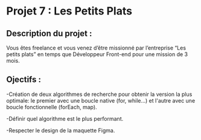 <h1>Projet 7 : Les Petits Plats</h1>

<h2>Description du projet :</h2>

Vous êtes freelance et vous venez d’être missionné par l’entreprise “Les petits plats” en temps que Développeur Front-end pour une mission de 3 mois. 

<h2>Ojectifs :</h2>

-Création de deux algorithmes de recherche pour obtenir la version la plus optimale:
le premier avec une boucle native (for, while...) et l'autre avec une boucle fonctionnelle (forEach, map).

-Définir quel algorithme est le plus performant.

-Respecter le design de la maquette Figma.

  
